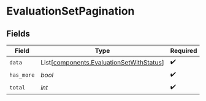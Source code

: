 # EvaluationSetPagination


## Fields

| Field                                                                                          | Type                                                                                           | Required                                                                                       | Description                                                                                    |
| ---------------------------------------------------------------------------------------------- | ---------------------------------------------------------------------------------------------- | ---------------------------------------------------------------------------------------------- | ---------------------------------------------------------------------------------------------- |
| `data`                                                                                         | List[[components.EvaluationSetWithStatus](../../models/components/evaluationsetwithstatus.md)] | :heavy_check_mark:                                                                             | N/A                                                                                            |
| `has_more`                                                                                     | *bool*                                                                                         | :heavy_check_mark:                                                                             | N/A                                                                                            |
| `total`                                                                                        | *int*                                                                                          | :heavy_check_mark:                                                                             | N/A                                                                                            |